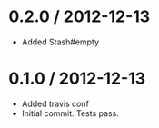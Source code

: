 
0.2.0 / 2012-12-13
==================

  * Added Stash#empty


0.1.0 / 2012-12-13
==================

  * Added travis conf
  * Initial commit. Tests pass.
